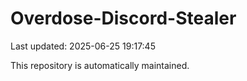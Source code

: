 # Overdose-Discord-Stealer

Last updated: 2025-06-25 19:17:45

This repository is automatically maintained.
